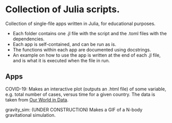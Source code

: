 # Collection of Julia scripts.

Collection of single-file apps written in Julia, for educational purposes.

- Each folder contains one .jl file with the script and the .toml files with the dependencies. 
- Each app is self-contained, and can be run as is.  
- The functions within each app are documented using docstrings. 
- An example on how to use the app is written at the end of each .jl file, and is what it is executed when the file in run. 

## Apps

COVID-19: Makes an interactive plot (outputs an .html file) of some variable, e.g. total number of cases, versus time for a given country. The data is taken from [Our World in Data](https://github.com/owid/covid-19-data).

gravity_sim: (UNDER CONSTRUCTION) Makes a GIF of a N-body gravitational simulation.

